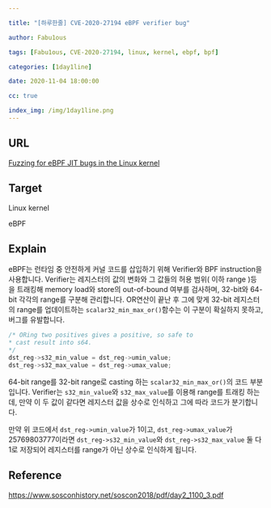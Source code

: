 ```yaml
---

title: "[하루한줄] CVE-2020-27194 eBPF verifier bug"

author: Fabu1ous

tags: [Fabu1ous, CVE-2020-27194, linux, kernel, ebpf, bpf]

categories: [1day1line]

date: 2020-11-04 18:00:00

cc: true

index_img: /img/1day1line.png
---
```




## URL

[Fuzzing for eBPF JIT bugs in the Linux kernel](https://scannell.me/fuzzing-for-ebpf-jit-bugs-in-the-linux-kernel/)



## Target

Linux kernel

eBPF



## Explain

eBPF는 런타임 중 안전하게 커널 코드를 삽입하기 위해 Verifier와 BPF instruction을 사용합니다. Verifier는 레지스터의 값의 변화와 그 값들의 허용 범위( 이하 range )등을 트래킹해  memory load와 store의 out-of-bound 여부를 검사하며,  32-bit와 64-bit 각각의 range를 구분해 관리합니다. OR연산이 끝난 후 그에 맞게  32-bit 레지스터의 range를 업데이트하는 `scalar32_min_max_or()`함수는 이 구분이 확실하지 못하고, 버그를 유발합니다.

```c
/* ORing two positives gives a positive, so safe to
* cast result into s64.
*/
dst_reg->s32_min_value = dst_reg->umin_value;
dst_reg->s32_max_value = dst_reg->umax_value;
```

64-bit range를 32-bit range로 casting 하는 `scalar32_min_max_or()`의 코드 부분입니다. Verifier는 `s32_min_value`와 `s32_max_value`를 이용해 range를 트래킹 하는데, 만약 이 두 값이 같다면 레지스터 값을 상수로 인식하고 그에 따라 코드가 분기합니다. 

만약 위 코드에서 `dst_reg->umin_value`가 1이고, `dst_reg->umax_value`가 25769803777이라면 `dst_reg->s32_min_value`와 `dst_reg->s32_max_value` 둘 다 1로 저장되어 레지스터를 range가 아닌 상수로 인식하게 됩니다.



## Reference 

https://www.sosconhistory.net/soscon2018/pdf/day2_1100_3.pdf